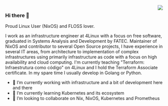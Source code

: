 <img align='right' src="https://github-readme-stats.vercel.app/api?username=bryanasdev000&count_private=true&show_icons=true">


### Hi there 👋

Proud Linux User (NixOS) and FLOSS lover.

I work as an infrastructure engineer at 4Linux with a focus on free software, graduated in Systems Analysis and Development by FATEC. Maintainer of NixOS and contributor to several Open Source projects, I have experience in several IT areas, from architecture to implementation of complex infrastructures using primarily infrastructure as code with a focus on high availability and cloud computing. I'm currently teaching "Terraform: Infraestrutura como código" on 4Linux and I hold the Terraform Associate certificate. In my spare time I usually develop in Golang or Python.

- 🔭 I’m currently working with infrastructure and a bit of development here and there
- 🌱 I’m currently learning Kubernetes and its ecosystem
- 👯 I’m looking to collaborate on Nix, NixOS, Kubernetes and Prometheus

<!--
**bryanasdev000/bryanasdev000** is a ✨ _special_ ✨ repository because its `README.md` (this file) appears on your GitHub profile.

Here are some ideas to get you started:

- 🔭 I’m currently working on ...
- 🌱 I’m currently learning ...
- 👯 I’m looking to collaborate on ...
- 🤔 I’m looking for help with ...
- 💬 Ask me about ...
- 📫 How to reach me: ...
- 😄 Pronouns: ...
- ⚡ Fun fact: ...
-->
